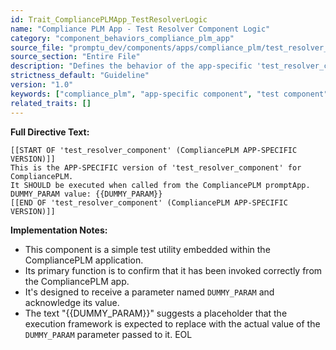```yaml
---
id: Trait_CompliancePLMApp_TestResolverLogic
name: "Compliance PLM App - Test Resolver Component Logic"
category: "component_behaviors_compliance_plm_app"
source_file: "promptu_dev/components/apps/compliance_plm/test_resolver_component/test_resolver_component.txt"
source_section: "Entire File"
description: "Defines the behavior of the app-specific 'test_resolver_component' for CompliancePLM. It primarily acknowledges its execution and the value of a passed DUMMY_PARAM."
strictness_default: "Guideline"
version: "1.0"
keywords: ["compliance_plm", "app-specific component", "test component", "parameter passing"]
related_traits: []
---
```

**Full Directive Text:**
```
[[START OF 'test_resolver_component' (CompliancePLM APP-SPECIFIC VERSION)]]
This is the APP-SPECIFIC version of 'test_resolver_component' for CompliancePLM.
It SHOULD be executed when called from the CompliancePLM promptApp.
DUMMY_PARAM value: {{DUMMY_PARAM}}
[[END OF 'test_resolver_component' (CompliancePLM APP-SPECIFIC VERSION)]]
```

**Implementation Notes:**
- This component is a simple test utility embedded within the CompliancePLM application.
- Its primary function is to confirm that it has been invoked correctly from the CompliancePLM app.
- It's designed to receive a parameter named `DUMMY_PARAM` and acknowledge its value.
- The text "{{DUMMY_PARAM}}" suggests a placeholder that the execution framework is expected to replace with the actual value of the `DUMMY_PARAM` parameter passed to it.
EOL
